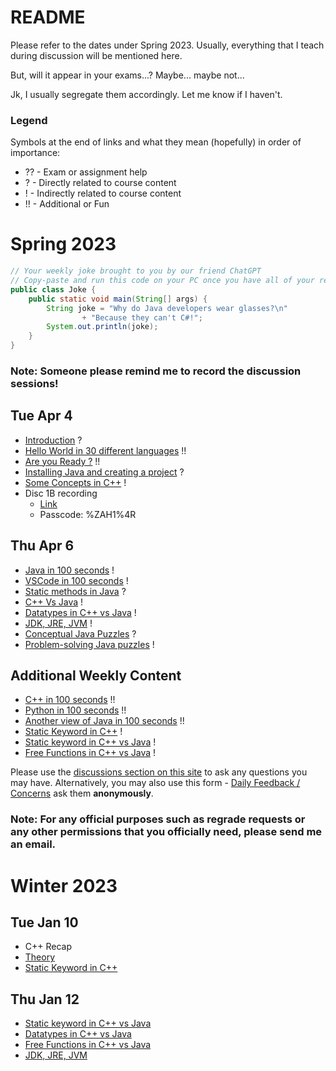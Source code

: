 # README
Please refer to the dates under Spring 2023. Usually, everything that I teach during discussion will be mentioned here.

But, will it appear in your exams...? Maybe... maybe not...

Jk, I usually segregate them accordingly. Let me know if I haven't.

### Legend
Symbols at the end of links and what they mean (hopefully) in order of importance:
- ?? - Exam or assignment help
- ? - Directly related to course content
- ! - Indirectly related to course content
- !! - Additional or Fun

# Spring 2023

```java
// Your weekly joke brought to you by our friend ChatGPT
// Copy-paste and run this code on your PC once you have all of your required software installed
public class Joke {
    public static void main(String[] args) {
        String joke = "Why do Java developers wear glasses?\n"
                + "Because they can't C#!";
        System.out.println(joke);
    }
}
```
### Note: Someone please remind me to record the discussion sessions!

## Tue Apr 4
- [Introduction](Introduction.md) ?
- [Hello World in 30 different languages](https://www.geeksforgeeks.org/hello-world-in-30-different-languages/) !!
- [Are you Ready ?](ReadyJava.md) !!
- [Installing Java and creating a project](InstallJava.md) ?
- [Some Concepts in C++](ConceptsCPP.md) !
- Disc 1B recording
    - [Link](https://ucla.zoom.us/rec/share/tj_bsdTNcYB1754x6MPwDJ0XCtMs3ZRnKTgiuBF1EXQJDYX7_eFAXfic4yf6gCYL.ADabHt8O3rMRKtZA)
    - Passcode: %ZAH1%4R


## Thu Apr 6
- [Java in 100 seconds](https://www.youtube.com/watch?v=l9AzO1FMgM8) !
- [VSCode in 100 seconds](https://www.youtube.com/watch?v=KMxo3T_MTvY) !
- [Static methods in Java](Static_methods.md) ?
- [C++ Vs Java](Theory.md) !
- [Datatypes in C++ vs Java](datatypes.md) !
- [JDK, JRE, JVM](https://www.geeksforgeeks.org/differences-jdk-jre-jvm/) !
- [Conceptual Java Puzzles](ConceptualPuzzles.md) ?
- [Problem-solving Java puzzles](Puzzles.md) !

## Additional Weekly Content
- [C++ in 100 seconds](https://www.youtube.com/watch?v=MNeX4EGtR5Y) !!
- [Python in 100 seconds](https://www.youtube.com/watch?v=x7X9w_GIm1s) !!
- [Another view of Java in 100 seconds](https://www.youtube.com/watch?v=m4-HM_sCvtQ) !!
- [Static Keyword in C++](https://github.com/TejasViswa/PIC10B_Disc1B_Disc2B/blob/main/Week_1/static.md) !
- [Static keyword in C++ vs Java](Static_cpp_java.md) !
- [Free Functions in C++ vs Java](https://arne-mertz.de/2015/05/everything-in-a-class-c-is-not-java/) !

Please use the [discussions section on this site](https://github.com/TejasViswa/PIC20A_Disc/discussions) to ask any questions you may have. 
Alternatively, you may also use this form - [Daily Feedback / Concerns](https://forms.gle/xSVQHMXqSEJjwCseA) ask them **anonymously**. 
### Note: For any official purposes such as regrade requests or any other permissions that you officially need, please send me an email.

# Winter 2023
## Tue Jan 10
- C++ Recap
- [Theory](Theory.md)
- [Static Keyword in C++](https://github.com/TejasViswa/PIC10B_Disc1B_Disc2B/blob/main/Week_1/static.md)

## Thu Jan 12
- [Static keyword in C++ vs Java](Static_cpp_java.md)
- [Datatypes in C++ vs Java](datatypes.md)
- [Free Functions in C++ vs Java](https://arne-mertz.de/2015/05/everything-in-a-class-c-is-not-java/)
- [JDK, JRE, JVM](https://www.geeksforgeeks.org/differences-jdk-jre-jvm/)


